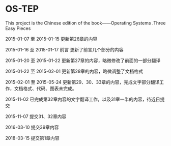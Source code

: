 # OS-TEP
This project is the Chinese edition of the book——Operating Systems .Three Easy Pieces

2015-01-07 至 2015-01-15 更新第26章的内容

2015-01-16 至 2015-01-17 前言 更新了前言几个部分的内容

2015-01-20 至 2015-01-22 更新第27章的内容，略微修改了前面的一部分翻译

2015-01-22 至 2015-02-01 更新第28章的内容，略微调整了文档格式

2015-02-01 至 2015-05-24 更新第29、30、33章的内容，完成文字部分翻译工作，文档格式、代码、图表未完成。

2015-11-02 已完成第32章内容的文字翻译工作，以及31章一半的内容，待近日提交

2015-11-07 提交31、32章内容

2016-03-10 提交39章内容

2018-03-15 提交第1章内容